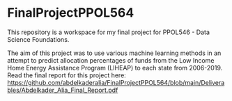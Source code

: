 # FinalProjectPPOL564
This repository is a workspace for my final project for PPOL546 - Data Science Foundations.

The aim of this project was to use various machine learning methods in an attempt to predict allocation percentages of funds from the Low Income Home Energy Assistance Program (LIHEAP) to each state from 2006-2019. Read the final report for this project here: https://github.com/abdelkaderalia/FinalProjectPPOL564/blob/main/Deliverables/Abdelkader_Alia_Final_Report.pdf
